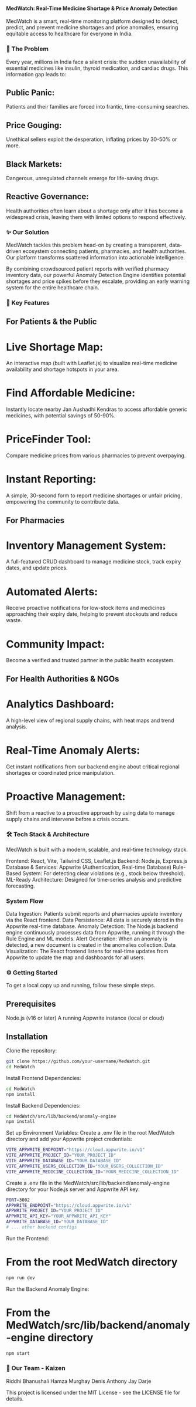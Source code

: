 #### MedWatch: Real-Time Medicine Shortage & Price Anomaly Detection
MedWatch is a smart, real-time monitoring platform designed to detect, predict, and prevent medicine shortages and price anomalies, ensuring equitable access to healthcare for everyone in India.

### 📍 The Problem
Every year, millions in India face a silent crisis: the sudden unavailability of essential medicines like insulin, thyroid medication, and cardiac drugs. This information gap leads to:
## Public Panic: 
Patients and their families are forced into frantic, time-consuming searches.
## Price Gouging: 
Unethical sellers exploit the desperation, inflating prices by 30-50% or more.
## Black Markets: 
Dangerous, unregulated channels emerge for life-saving drugs.
## Reactive Governance: 
Health authorities often learn about a shortage only after it has become a widespread crisis, leaving them with limited options to respond effectively.

### ✨ Our Solution
MedWatch tackles this problem head-on by creating a transparent, data-driven ecosystem connecting patients, pharmacies, and health authorities. Our platform transforms scattered information into actionable intelligence.

By combining crowdsourced patient reports with verified pharmacy inventory data, our powerful Anomaly Detection Engine identifies potential shortages and price spikes before they escalate, providing an early warning system for the entire healthcare chain.

### 🚀 Key Features
## For Patients & the Public
# Live Shortage Map: 
An interactive map (built with Leaflet.js) to visualize real-time medicine availability and shortage hotspots in your area.
# Find Affordable Medicine: 
Instantly locate nearby Jan Aushadhi Kendras to access affordable generic medicines, with potential savings of 50-90%.
# PriceFinder Tool: 
Compare medicine prices from various pharmacies to prevent overpaying.
# Instant Reporting: 
A simple, 30-second form to report medicine shortages or unfair pricing, empowering the community to contribute data.

## For Pharmacies
# Inventory Management System: 
A full-featured CRUD dashboard to manage medicine stock, track expiry dates, and update prices.
# Automated Alerts: 
Receive proactive notifications for low-stock items and medicines approaching their expiry date, helping to prevent stockouts and reduce waste.
# Community Impact: 
Become a verified and trusted partner in the public health ecosystem.

## For Health Authorities & NGOs
# Analytics Dashboard:
A high-level view of regional supply chains, with heat maps and trend analysis.
# Real-Time Anomaly Alerts: 
Get instant notifications from our backend engine about critical regional shortages or coordinated price manipulation.
# Proactive Management: 
Shift from a reactive to a proactive approach by using data to manage supply chains and intervene before a crisis occurs.

### 🛠️ Tech Stack & Architecture
MedWatch is built with a modern, scalable, and real-time technology stack.

Frontend: React, Vite, Tailwind CSS, Leaflet.js
Backend: Node.js, Express.js
Database & Services: Appwrite (Authentication, Real-time Database)
Rule-Based System: For detecting clear violations (e.g., stock below threshold).
ML-Ready Architecture: Designed for time-series analysis and predictive forecasting.

### System Flow
Data Ingestion: Patients submit reports and pharmacies update inventory via the React frontend.
Data Persistence: All data is securely stored in the Appwrite real-time database.
Anomaly Detection: The Node.js backend engine continuously processes data from Appwrite, running it through the Rule Engine and ML models.
Alert Generation: When an anomaly is detected, a new document is created in the anomalies collection.
Data Visualization: The React frontend listens for real-time updates from Appwrite to update the map and dashboards for all users.

### ⚙️ Getting Started
To get a local copy up and running, follow these simple steps.

## Prerequisites
Node.js (v16 or later)
A running Appwrite instance (local or cloud)

## Installation
Clone the repository:

```bash
git clone https://github.com/your-username/MedWatch.git
cd MedWatch
```

Install Frontend Dependencies:

```bash
cd MedWatch
npm install
```

Install Backend Dependencies:

```bash
cd MedWatch/src/lib/backend/anomaly-engine
npm install
```

Set up Environment Variables:
Create a .env file in the root MedWatch directory and add your Appwrite project credentials:

```bash
VITE_APPWRITE_ENDPOINT="https://cloud.appwrite.io/v1"
VITE_APPWRITE_PROJECT_ID="YOUR_PROJECT_ID"
VITE_APPWRITE_DATABASE_ID="YOUR_DATABASE_ID"
VITE_APPWRITE_USERS_COLLECTION_ID="YOUR_USERS_COLLECTION_ID"
VITE_APPWRITE_MEDICINE_COLLECTION_ID="YOUR_MEDICINE_COLLECTION_ID"
```

Create a .env file in the MedWatch/src/lib/backend/anomaly-engine directory for your Node.js server and Appwrite API key:

```bash
PORT=3002
APPWRITE_ENDPOINT="https://cloud.appwrite.io/v1"
APPWRITE_PROJECT_ID="YOUR_PROJECT_ID"
APPWRITE_API_KEY="YOUR_APPWRITE_API_KEY"
APPWRITE_DATABASE_ID="YOUR_DATABASE_ID"
# ... other backend configs
```

Run the Frontend:

# From the root MedWatch directory
```bash
npm run dev
```

Run the Backend Anomaly Engine:

# From the MedWatch/src/lib/backend/anomaly-engine directory
```bash
npm start
```

### 👥 Our Team - Kaizen
Riddhi Bhanushali 
Hamza Murghay
Denis Anthony
Jay Darje


This project is licensed under the MIT License - see the LICENSE file for details.

